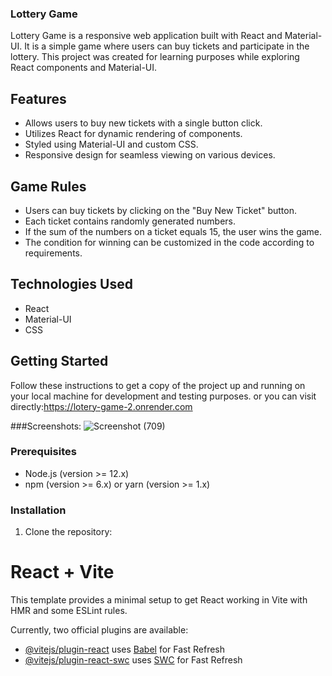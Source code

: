 ### Lottery Game

Lottery Game is a responsive web application built with React and Material-UI. It is a simple game where users can buy tickets and participate in the lottery. This project was created for learning purposes while exploring React components and Material-UI.


## Features

- Allows users to buy new tickets with a single button click.
- Utilizes React for dynamic rendering of components.
- Styled using Material-UI and custom CSS.
- Responsive design for seamless viewing on various devices.

## Game Rules

- Users can buy tickets by clicking on the "Buy New Ticket" button.
- Each ticket contains randomly generated numbers.
- If the sum of the numbers on a ticket equals 15, the user wins the game.
- The condition for winning can be customized in the code according to requirements.

## Technologies Used

- React
- Material-UI
- CSS

## Getting Started

Follow these instructions to get a copy of the project up and running on your local machine for development and testing purposes.
or you can visit directly:https://lotery-game-2.onrender.com

###Screenshots:
![Screenshot (709)](https://github.com/dhirajdurande13/Lotery-Game/assets/131881871/0c6a6c0f-b207-4c53-9db6-6df7441ec368)

### Prerequisites

- Node.js (version >= 12.x)
- npm (version >= 6.x) or yarn (version >= 1.x)

### Installation

1. Clone the repository:









# React + Vite

This template provides a minimal setup to get React working in Vite with HMR and some ESLint rules.

Currently, two official plugins are available:

- [@vitejs/plugin-react](https://github.com/vitejs/vite-plugin-react/blob/main/packages/plugin-react/README.md) uses [Babel](https://babeljs.io/) for Fast Refresh
- [@vitejs/plugin-react-swc](https://github.com/vitejs/vite-plugin-react-swc) uses [SWC](https://swc.rs/) for Fast Refresh
